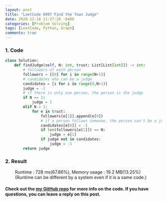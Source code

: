 ```yaml
---
layout: post
title: "LeetCode 0997 Find the Town Judge"
date: 2020-12-18 11:27:28 -0400
categories: [Problem Solving]
tags: [LeetCode, Python, Graph]
comments: true
---
```


### 1. Code
```python
class Solution:
    def findJudge(self, N: int, trust: List[List[int]]) -> int:
        # followers of each person
        followers = [[0] for i in range(N+1)]
        # candidates who can be a judge
        candidates = [i for i in range(0,N+1)]
        judge = -1
        # if there is only one person, the person is the judge
        if N == 1:
            judge = 1
        elif N > 1:
            for e in trust:
                followers[e[1]].append(e[0])
                # if a person follows someone, the person can't be a judge
                candidates[e[0]] = -1
                if len(followers[e[1]]) == N:
                    judge = e[1]
                if judge not in candidates:
                    judge = -1
        return judge
```

### 2. Result
&nbsp;&nbsp;&nbsp;&nbsp;&nbsp;&nbsp;&nbsp;&nbsp;Runtime : 728 ms(67.86%), Memory usage : 19.2 MB(13.25%)  
&nbsp;&nbsp;&nbsp;&nbsp;&nbsp;&nbsp;&nbsp;&nbsp;(Runtime can be different by a system even if it is a same code.)

#### Check out the [my GitHub repo][hyuk-gh] for more info on the code. If you have questions, you can leave a reply on this post.
[hyuk-gh]: https://github.com/dlgur1994/StudyAlgorithms
